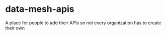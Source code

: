 # data-mesh-apis
A place for people to add their APIs so not every organization has to create their own
